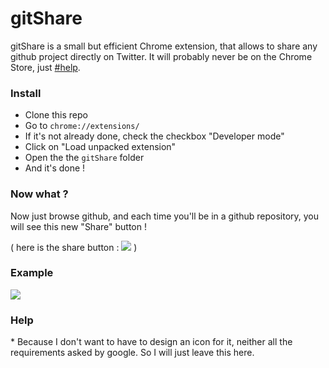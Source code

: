 # gitShare

gitShare is a small but efficient Chrome extension, that allows to share any github project directly on Twitter.
It will probably never be on the Chrome Store, just [#help](because*). 

### Install
- Clone this repo
- Go to `chrome://extensions/`
- If it's not already done, check the checkbox "Developer mode"
- Click on "Load unpacked extension"
- Open the the `gitShare` folder
- And it's done ! 


### Now what ? 
Now just browse github, and each time you'll be in a github repository, you will see this new "Share" button !

( here is the share button : ![](http://puu.sh/kJU7y/dd90b86206.png) )

### Example 
![](http://puu.sh/kJTRp/0b89ba6cd8.png)



### Help
\* Because I don't want to have to design an icon for it, neither all the requirements asked by google. So I will just leave this here. 
